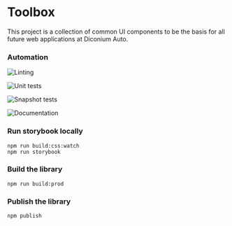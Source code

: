 # Toolbox

This project is a collection of common UI components to be the basis for all future web applications at Diconium Auto.

### Automation

![Linting](https://github.com/dicoauto/toolbox/actions/workflows/lint.yml/badge.svg)

![Unit tests](https://github.com/dicoauto/toolbox/actions/workflows/test.yml/badge.svg)

![Snapshot tests](https://github.com/dicoauto/toolbox/actions/workflows/chromatic.yml/badge.svg)

![Documentation](https://github.com/dicoauto/toolbox/actions/workflows/docs.yml/badge.svg)

### Run storybook locally

```
npm run build:css:watch
npm run storybook
```

### Build the library

```
npm run build:prod
```

### Publish the library

```
npm publish
```
